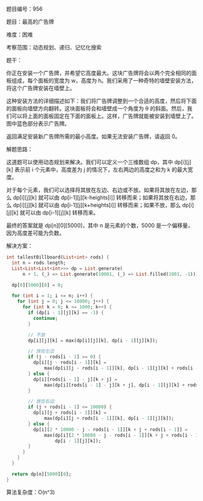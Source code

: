 题目编号：956

题目：最高的广告牌

难度：困难

考察范围：动态规划、递归、记忆化搜索

题干：

你正在安装一个广告牌，并希望它高度最大。这块广告牌将会以两个完全相同的面板组成，每个面板的宽度为 w，高度为 h。我们采用了一种奇特的墙壁安装方法，将这个广告牌安装在墙壁上。

这种安装方法的详细描述如下：我们将广告牌调整到一个合适的高度，然后将下面的面板向墙壁方向翻转。这块面板将会和墙壁成一个角度为 θ 的斜面。然后，我们可以将上面的面板固定在下面的面板上。这样，广告牌就能被安装到墙壁上了。图中蓝色部分表示广告牌。

返回满足安装新广告牌所需的最小高度。如果无法安装广告牌，请返回 0。

解题思路：

这道题可以使用动态规划来解决。我们可以定义一个三维数组 dp，其中 dp[i][j][k] 表示前 i 个元素中，高度差为 j 的情况下，左右两边的高度之和为 k 的最大宽度。

对于每个元素，我们可以选择将其放在左边、右边或不放。如果将其放在左边，那么 dp[i][j][k] 就可以由 dp[i-1][j][k-heights[i]] 转移而来；如果将其放在右边，那么 dp[i][j][k] 就可以由 dp[i-1][j][k+heights[i]] 转移而来；如果不放，那么 dp[i][j][k] 就可以由 dp[i-1][j][k] 转移而来。

最终的答案就是 dp[n][0][5000]，其中 n 是元素的个数，5000 是一个偏移量，因为高度差可能为负数。

解决方案：

```dart
int tallestBillboard(List<int> rods) {
  int n = rods.length;
  List<List<List<int>>> dp = List.generate(
      n + 1, (_) => List.generate(10001, (_) => List.filled(1001, -1)));

  dp[0][5000][0] = 0;

  for (int i = 1; i <= n; i++) {
    for (int j = 0; j <= 10000; j++) {
      for (int k = 0; k <= 1000; k++) {
        if (dp[i - 1][j][k] == -1) {
          continue;
        }

        // 不放
        dp[i][j][k] = max(dp[i][j][k], dp[i - 1][j][k]);

        // 放在左边
        if (j - rods[i - 1] >= 0) {
          dp[i][j - rods[i - 1]][k] =
              max(dp[i][j - rods[i - 1]][k], dp[i - 1][j][k] + rods[i - 1]);
        } else {
          dp[i][rods[i - 1] - j][k + j] =
              max(dp[i][rods[i - 1] - j][k + j], dp[i - 1][j][k] + rods[i - 1]);
        }

        // 放在右边
        if (j + rods[i - 1] <= 10000) {
          dp[i][j + rods[i - 1]][k] =
              max(dp[i][j + rods[i - 1]][k], dp[i - 1][j][k]);
        } else {
          dp[i][2 * 10000 - j - rods[i - 1]][k + j + rods[i - 1]] =
              max(dp[i][2 * 10000 - j - rods[i - 1]][k + j + rods[i - 1]],
                  dp[i - 1][j][k]);
        }
      }
    }
  }

  return dp[n][5000][0];
}
```

算法复杂度：O(n^3)